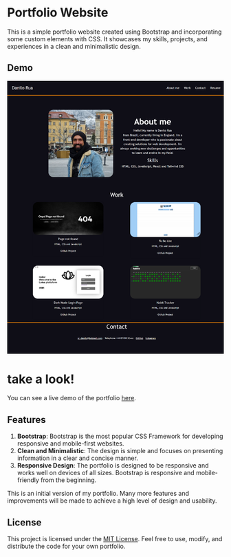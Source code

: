 # Portfolio Website

This is a simple portfolio website created using Bootstrap and incorporating some custom elements with CSS. It showcases my skills, projects, and experiences in a clean and minimalistic design.

## Demo
![Screenshot](css/images/screenshot.png)

# take a look!
You can see a live demo of the portfolio [here](https://danilorua.github.io/Bootstrap-Portifolio/).

## Features

1. **Bootstrap**: Bootstrap is the most popular CSS Framework for developing responsive and mobile-first websites. 
2. **Clean and Minimalistic**: The design is simple and focuses on presenting information in a clear and concise manner.
3. **Responsive Design**: The portfolio is designed to be responsive and works well on devices of all sizes. Bootstrap is responsive and mobile-friendly from the beginning.


This is an initial version of my portfolio. Many more features and improvements will be made to achieve a high level of design and usability.

## License

This project is licensed under the [MIT License](LICENSE). Feel free to use, modify, and distribute the code for your own portfolio.
